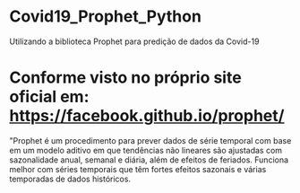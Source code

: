 # Covid19_Prophet_Python
Utilizando a biblioteca Prophet para predição de dados da Covid-19

# Conforme visto no próprio site oficial em: https://facebook.github.io/prophet/
"Prophet é um procedimento para prever dados de série temporal com base em um modelo aditivo em que tendências não lineares são ajustadas com sazonalidade anual, semanal e diária, além de efeitos de feriados. Funciona melhor com séries temporais que têm fortes efeitos sazonais e várias temporadas de dados históricos. 
